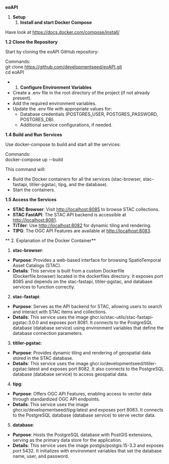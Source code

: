 **eoAPI**

1. **Setup**
    1. **Install and start Docker Compose**

Have look at <https://docs.docker.com/compose/install/>

**1.2 Clone the Repository**

Start by cloning the eoAPI GitHub repository:  

Commands:  
git clone <https://github.com/developmentseed/eoAPI.git>  
cd eoAPI

- 1. **Configure Environment Variables**
- Create a .env file in the root directory of the project (if not already present).
- Add the required environment variables.
- Update the .env file with appropriate values for:
  - Database credentials (POSTGRES_USER, POSTGRES_PASSWORD, POSTGRES_DB).
  - Additional service configurations, if needed.

**1.4 Build and Run Services**

Use docker-compose to build and start all the services:

Commands:  
docker-compose up --build

This command will:

- Build the Docker containers for all the services (stac-browser, stac-fastapi, titiler-pgstac, tipg, and the database).
- Start the containers.

**1.5 Access the Services**

- **STAC Browser**: Visit <http://localhost:8085> to browse STAC collections.
- **STAC FastAPI**: The STAC API backend is accessible at <http://localhost:8081>.
- **TiTiler**: Use <http://localhost:8082> for dynamic tiling and rendering.
- **TIPG**: The OGC API Features are available at <http://localhost:8083>.

** 2. Explanation of the Docker Container**

1. **stac-browser**:

- **Purpose**: Provides a web-based interface for browsing SpatioTemporal Asset Catalogs (STAC).
- **Details**: This service is built from a custom Dockerfile (Dockerfile.browser) located in the dockerfiles directory. It exposes port 8085 and depends on the stac-fastapi, titiler-pgstac, and database services to function correctly.

2. **stac-fastapi**:

- **Purpose**: Serves as the API backend for STAC, allowing users to search and interact with STAC items and collections.
- **Details**: This service uses the image ghcr.io/stac-utils/stac-fastapi-pgstac:3.0.0 and exposes port 8081. It connects to the PostgreSQL database (database service) using environment variables that define the database connection parameters.

3. **titiler-pgstac**:

- **Purpose**: Provides dynamic tiling and rendering of geospatial data stored in the STAC database.
- **Details**: This service uses the image ghcr.io/developmentseed/titiler-pgstac:latest and exposes port 8082. It also connects to the PostgreSQL database (database service) to access geospatial data.

4. **tipg**:

- **Purpose**: Offers OGC API Features, enabling access to vector data through standardized OGC API endpoints.
- **Details**: This service uses the image ghcr.io/developmentseed/tipg:latest and exposes port 8083. It connects to the PostgreSQL database (database service) to serve vector data.

5. **database**:

- **Purpose**: Hosts the PostgreSQL database with PostGIS extensions, serving as the primary data store for the application.
- **Details**: This service uses the image postgis/postgis:15-3.3 and exposes port 5432. It initializes with environment variables that set the database name, user, and password.
